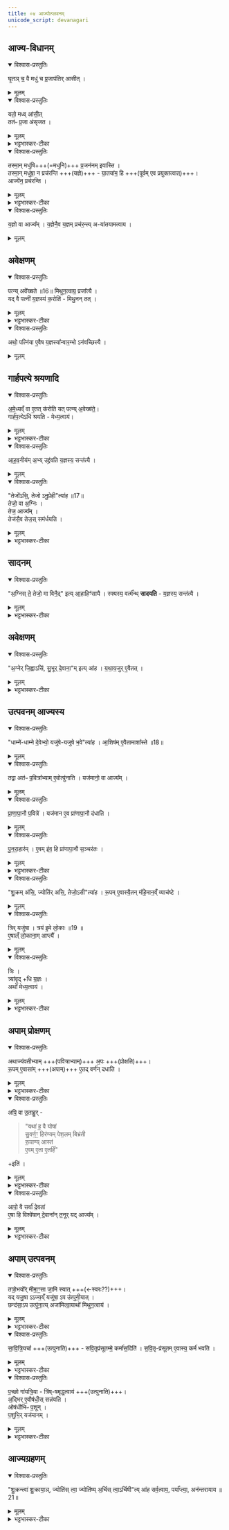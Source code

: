 ```yaml
---
title: ०४ आज्योत्प्लवनम्
unicode_script: devanagari
---
```


## आज्य-विधानम्
<details open><summary>विश्वास-प्रस्तुतिः</summary>

घृ॒तञ् च॒ वै मधु॑ च प्र॒जाप॑तिर् आसीत् ।
</details>

<details><summary>मूलम्</summary>

घृ॒तञ्च॒ वै मधु॑ च प्र॒जाप॑तिरासीत् ।
</details>


<details open><summary>विश्वास-प्रस्तुतिः</summary>

यतो॒ मध्व् आ॑सी॒त्   
तत॑ᳶ प्र॒जा अ॑सृजत ।
</details>

<details><summary>मूलम्</summary>

यतो॒ मध्वा॑सीत् ।
तत॑ᳶ प्र॒जा अ॑सृजत ।
</details>

<details><summary>भट्टभास्कर-टीका</summary>

1घृतं चेत्यादि ॥ प्रजापतिः प्रजापतेः स्वरूपमासीत् । यद्वा - धृतं मधुतुल्यमासीत् । तयोर्मध्ये यतः यन्मधुलक्षणं रूपमासीत् ततस्तेन रूपेण प्रजा असृजत ।
</details>


<details open><summary>विश्वास-प्रस्तुतिः</summary>

तस्मा॒न् मधु॑षि+++(=मधुनि)+++ प्र॒जन॑नम् इवास्ति ।  
तस्मा॒न् मधु॑षा॒ न प्रच॑रन्ति +++(यज्ञे)+++ - या॒तया॑म॒ हि +++(पूर्वम् एव प्रयुक्तत्वात्)+++।  
आज्ये॑न॒ प्रच॑रन्ति ।
</details>

<details><summary>मूलम्</summary>

तस्मा॒न्मधु॑षि प्र॒जन॑नमिवास्ति ।   
तस्मा॒न्मधु॑षा॒ न प्रच॑रन्ति ।   
या॒तया॑म॒ हि ।
आज्ये॑न॒ प्रच॑रन्ति ।
</details>

<details><summary>भट्टभास्कर-टीका</summary>

**तस्मात् मधुषि** मधुनि **प्रजननं** प्रजननद्रव्यमस्ति च, यस्मात् तेन प्रजा असृजत,  
तस्मात् प्रजनवत्त्वात् तेन न प्रचरन्ति यज्ञप्रयोगं न कुर्वन्ति  
यातयामत्वात् प्रयोगेन गतसारत्वात् ।
</details>

<details open><summary>विश्वास-प्रस्तुतिः</summary>

य॒ज्ञो वा आज्य᳚म् ।
य॒ज्ञेनै॒व य॒ज्ञम् प्रच॑र॒न्त्य् अ-या॑तयामत्वाय ।
</details>

<details><summary>मूलम्</summary>

य॒ज्ञो वा आज्य᳚म् ।
य॒ज्ञेनै॒व य॒ज्ञम्प्रच॑र॒न्त्यया॑तयामत्वाय ।
</details>

## अवेक्षणम्
<details open><summary>विश्वास-प्रस्तुतिः</summary>

पत्न्य् अवे᳚ख्षते ॥16॥ मिथुन॒त्वाय॒ प्रजा᳚त्यै ।  
यद् वै पत्नी॑ य॒ज्ञस्य॑ क॒रोति॑ - मिथु॒नन् तत् ।
</details>

<details><summary>मूलम्</summary>

पत्न्यवे᳚ख्षते मिथु॒न॒त्वाय॒ प्रजा᳚त्यै ।  
यद्वै पत्नी॑ य॒ज्ञस्य॑ क॒रोति॑ ।  
मि॒थु॒नन्तत् ।
</details>

<details><summary>भट्टभास्कर-टीका</summary>

यज्ञो वा इति । यज्ञार्थमेवाज्यं अन्यत्रानुपयोगान् तस्मात् यज्ञार्थेनैव यज्ञं प्रचरितुं युक्तम् । अयातयामत्वाय तद्भवति ॥
</details>

<details open><summary>विश्वास-प्रस्तुतिः</summary>

अथो॒ पत्नि॑या ए॒वैष य॒ज्ञस्या᳚न्वार॒म्भो ऽन॑वच्छित्त्यै ।
</details>

<details><summary>मूलम्</summary>

अथो॒ पत्नि॑या ए॒वैष य॒ज्ञस्या᳚न्वार॒म्भोऽन॑वच्छित्त्यै ।
</details>



## गार्हपत्ये श्रयणादि
<details open><summary>विश्वास-प्रस्तुतिः</summary>

अ॒मे॒ध्यव्ँ वा ए॒तत् क॑रोति यत् पत्न्य् अ॒वेख्ष॑ते॒।  
गार्ह॑प॒त्येऽधि॑ श्रयति - मेध्य॒त्वाय॑।  
</details>

<details><summary>मूलम्</summary>

अ॒मे॒ध्यव्ँवा ए॒तत्क॑रोति ।
यत्पत्न्य॒वेख्ष॑ते ।
गार्ह॑प॒त्येऽधि॑ श्रयति मेध्य॒त्वाय॑ ।
</details>

<details><summary>भट्टभास्कर-टीका</summary>

2अमेध्यं वा इत्यादि । । मनुष्यदर्शनात् ।
</details>

<details open><summary>विश्वास-प्रस्तुतिः</summary>

आ॒ह॒व॒नीय॑म् अ॒भ्य् उद्द्र॑वति य॒ज्ञस्य॒ सन्त॑त्यै ।
</details>

<details><summary>मूलम्</summary>

आ॒ह॒व॒नीय॑म॒भ्युद्द्र॑वति ।
य॒ज्ञस्य॒ सन्त॑त्यै ।
</details>

<details open><summary>विश्वास-प्रस्तुतिः</summary>

"तेजो॑ऽसि॒, तेजो ऽनु॒प्रेही"त्या॑ह ॥17॥  
तेजो॒ वा अ॒ग्निः ।  
तेज॒ आज्य᳚म् ।  
तेज॑सै॒व तेज॒स् सम॑र्धयति ।
</details>

<details><summary>मूलम्</summary>

"तेजो॑ऽसि॒ तेजोऽनु॒प्रेही"त्या॑ह ॥17॥  
तेजो॒ वा अ॒ग्निः ।
तेज॒ आज्य᳚म् ।
तेज॑सै॒व तेज॒स्सम॑र्धयति ।
</details>

<details><summary>भट्टभास्कर-टीका</summary>

तेजोसि इति गार्हपत्ये अधिश्रयणम् ।   
तेजोनुप्रेहि इति हरणम् ।
</details>

## सादनम्
<details open><summary>विश्वास-प्रस्तुतिः</summary>

"अ॒ग्निस् ते॒ तेजो॒ मा विनै॒द्" इत्य् आ॒हाहिꣳ॑सायै ।
स्फ्यस्य॒ वर्त्म᳚न्थ् **सादयति** - य॒ज्ञस्य॒ सन्त॑त्यै ।
</details>

<details><summary>मूलम्</summary>

"अ॒ग्निस्ते॒ तेजो॒ मा विनै॒"दित्या॒हाहिꣳ॑सायै ।
स्फ्यस्य॒ वर्त्म᳚न्थ्सादयति ।
य॒ज्ञस्य॒ सन्त॑त्यै ।
</details>

<details><summary>भट्टभास्कर-टीका</summary>

आग्नेस्त इत्याहवनीयाधिश्रयणम् ।
</details>

## अवेक्षणम्
<details open><summary>विश्वास-प्रस्तुतिः</summary>

"अ॒ग्नेर् जि॒ह्वाऽसि॑, सु॒भूर् दे॒वाना॒"म् इत्य् आ॑ह ।
य॒था॒य॒जुर् ए॒वैतत् ।
</details>

<details><summary>मूलम्</summary>

"अ॒ग्नेर्जि॒ह्वाऽसि॑ सु॒भूर्दे॒वाना॒"मित्या॑ह ।
य॒था॒य॒जुरे॒वैतत् ।
</details>

<details><summary>भट्टभास्कर-टीका</summary>

अग्नेर्जिह्वेत्याज्यावेक्षणम् ॥
</details>

## उत्पवनम् आज्यस्य
<details open><summary>विश्वास-प्रस्तुतिः</summary>

"धाम्ने॑-धाम्ने दे॒वेभ्यो॒ यजु॑षे-यजुषे भ॒वे"त्या॑ह ।
आ॒शिष॑म् ए॒वैतामाशा᳚स्ते ॥18॥  
</details>

<details><summary>मूलम्</summary>

"धाम्ने॑धाम्ने दे॒वेभ्यो॒ यजु॑षेयजुषे भ॒वे"त्या॑ह ।
आ॒शिष॑मे॒वैतामाशा᳚स्ते ॥18॥  
</details>


<details open><summary>विश्वास-प्रस्तुतिः</summary>

तद्वा अत॑ᳶ प॒वित्रा᳚भ्याम् ए॒वोत्पु॑नाति ।
यज॑मानो॒ वा आज्य᳚म् ।
</details>

<details><summary>मूलम्</summary>

तद्वा अत॑ᳶ प॒वित्रा᳚भ्याम् ए॒वोत्पु॑नाति ।
यज॑मानो॒ वा आज्य᳚म् ।
</details>

<details open><summary>विश्वास-प्रस्तुतिः</summary>

प्रा॒णा॒पा॒नौ प॒वित्रे॑ । यज॑मान ए॒व प्रा॑णापा॒नौ द॑धाति ।  
</details>

<details><summary>मूलम्</summary>

प्रा॒णा॒पा॒नौ प॒वित्रे॑ । यज॑मान ए॒व प्रा॑णापा॒नौ द॑धाति । 
</details>

<details open><summary>विश्वास-प्रस्तुतिः</summary>

पु॒न॒रा॒हार॑म् ।
ए॒वम् इ॑व॒ हि प्रा॑णापा॒नौ स॒ञ्चर॑तः ।
</details>

<details><summary>मूलम्</summary>

पु॒न॒रा॒हार॑म् ।
ए॒वम् इ॑व॒ हि प्रा॑णापा॒नौ स॒ञ्चर॑तः ।

</details>


<details><summary>भट्टभास्कर-टीका</summary>

3अतः कारणात् अस्मिन्नेव काले पवित्राभ्यामुत्पुनाति अवेक्षणदोषशान्त्यै । पुनराहारमिति पुनराहृत्य पुनराहृत्य प्रागुत्पूय आज्यस्थे एव प्रत्यगाहृत्य त्रिरूत्पुनाति । आभीक्ष्ण्ये णमुल् ।

एवं हि प्राणापानौ सञ्चरतः तयोः गच्छदागच्छद्रूपत्वात् । शुक्रमसीत्याद्यैराज्योत्पवनम् ।
</details>

<details open><summary>विश्वास-प्रस्तुतिः</summary>

"शु॒क्रम् अ॑सि॒, ज्योति॑र् असि॒, तेजो॒ऽसी"त्या॑ह ।
रू॒पम् ए॒वास्यै॒तन् म॑हि॒मान॒व्ँ व्याच॑ष्टे ।
</details>

<details><summary>मूलम्</summary>

"शु॒क्रम॑सि॒ ज्योति॑रसि॒ तेजो॒ऽसी"त्या॑ह ।
रू॒पमे॒वास्यै॒तन्म॑हि॒मान॒व्ँव्याच॑ष्टे ।
</details>


<details open><summary>विश्वास-प्रस्तुतिः</summary>

त्रिर् यजु॑षा ।
त्रय॑ इ॒मे लो॒काः ॥19 ॥  
ए॒षाल्ँ लो॒काना॒म् आप्त्यै᳚ ।
</details>

<details><summary>मूलम्</summary>

त्रिर्यजु॑षा ।
त्रय॑ इ॒मे लो॒काः ॥19 ॥  
ए॒षाल्ँलो॒काना॒माप्त्यै᳚ ।
</details>

<details open><summary>विश्वास-प्रस्तुतिः</summary>

त्रिः ।  
त्र्या॑वृ॒द् +धि य॒ज्ञः ।  
अथो॑ मेध्य॒त्वाय॑ ।
</details>

<details><summary>मूलम्</summary>

त्रिः ।
त्र्या॑वृ॒द्धि य॒ज्ञः ।
अथो॑ मेध्य॒त्वाय॑ ।
</details>


<details><summary>भट्टभास्कर-टीका</summary>

त्रिरिति पुनर्वचनं त्रित्वस्य फलान्तरप्रदर्शनार्थम् ।
</details>

## अपाम् प्रोक्षणम्
<details open><summary>विश्वास-प्रस्तुतिः</summary>

अथाज्य॑वतीभ्याम् +++(पवित्राभ्याम्)+++ अ॒पः +++(प्रोक्षति)+++।  
रू॒पम् ए॒वासा॑म् +++(अपाम्)+++ ए॒तद् वर्ण॑न् दधाति ।
</details>

<details><summary>मूलम्</summary>

अथाज्य॑वतीभ्याम॒पः ।  
रू॒पमे॒वासा॑मे॒तद्वर्ण॑न्दधाति ।
</details>

<details><summary>भट्टभास्कर-टीका</summary>

अथेति अथ आज्योत्पवनानन्तरं **आज्यवतीभ्यां** आज्यलिप्ताभ्यां पवित्रतनुभ्यामेव अपः प्रोक्षणीरुत्पुनाति,  
पवित्रयोः आज्यलिप्तयोः यद्रूपं  
एतदेव आसां अपां पूर्वं विशिष्टम्  
अपां वर्णम् इदानीं दधाति ।
</details>



<details open><summary>विश्वास-प्रस्तुतिः</summary>

अपि॒ वा उ॒ताहु॒र् -

> "यथा॑ ह॒ वै योषा॑  
> सु॒वर्ण॒ꣳ॒ हिर॑ण्यम् पेश॒लम् बिभ्र॑ती  
> रू॒पाण्य् आस्त॑  
> ए॒वम् ए॒ता ए॒तर्हि॑"

+इति॑ ।
</details>

<details><summary>मूलम्</summary>

अपि॒ वा उ॒ताहुः॑ ।
यथा॑ ह॒ वै योषा॑ सु॒वर्ण॒ꣳ॒ हिर॑ण्यम्पेश॒लम्बिभ्र॑ती रू॒पाण्यास्ते᳚ ।
ए॒वमे॒ता ए॒तर्हीति॑ ।
</details>

<details><summary>भट्टभास्कर-टीका</summary>

अपि खल्वत्र यज्ञविद आहुः वदन्ति यथा काचित् योषा विलासिनी सुवर्णं शोभनवर्णं हिरण्यं हितरमणीयं हिरण्यसमानं वा पेशलं रूपसमृद्धम् । पिश अवयवे, औणादिको लप्रात्ययः ।
</details>


<details open><summary>विश्वास-प्रस्तुतिः</summary>

आपो॒ वै सर्वा॑ दे॒वता॑  
ए॒षा हि विश्वे॑षान् दे॒वाना᳚न् त॒नूर् यद् आज्य᳚म् ।
</details>

<details><summary>मूलम्</summary>

आपो॒ वै सर्वा॑ दे॒वताः᳚ ॥20॥  
ए॒षा हि विश्वे॑षान्दे॒वाना᳚न्त॒नूः ।
यदाज्य᳚म् ।
</details>

<details><summary>भट्टभास्कर-टीका</summary>

एतानि रूपाणि देहगुणान् बिभ्रती आस्ते अबाधितकान्तिर्वर्तते आज्यलिप्ताभ्यां उत्पूताः शोभन्ते । 'इदमोर्हिल्' 'एतेतौ रथोः' इत्येतादेशः ॥
</details>


## अपाम् उत्पवनम्
<details open><summary>विश्वास-प्रस्तुतिः</summary>

तत्रो॒भयो᳚र् मीमा॒ꣳ॒सा जा॒मि स्यात् +++(←स्वरः??)+++।  
यद् यजु॒षा ऽऽज्य॒य्ँ यजु॑षा॒ ऽप उ॑त्पुनी॒यात् ।  
छन्द॑सा॒ऽप उत्पु॑ना॒त्य् अजा॑मित्वा॒याथो॑ मिथुन॒त्वाय॑ ।
</details>

<details><summary>मूलम्</summary>

तत्रो॒भयो᳚र्मीमा॒ꣳ॒सा ।
जा॒मि स्यात् ।
यद्यजु॒षाऽऽज्य॒य्ँयजु॑षा॒ऽप उ॑त्पुनी॒यात् ।
छन्द॑सा॒ऽप उत्पु॑ना॒त्यजा॑मित्वाय ।
अथो॑ मिथुन॒त्वाय॑ ।
</details>

<details><summary>भट्टभास्कर-टीका</summary>

4तत्रेति ॥ तथासति उभयोः अबाज्ययोः मीमांसा जिज्ञासा भवति तद्विदाम् । आज्यं अपश्च यदि 'शुक्रमसि'1 इति यजुषोत्पुनीयात् । तत् जामि आलस्यजननं यत्स्यात्, तत्कथं कर्तव्यमिति? तत्र निर्णयमाह - छन्दसा 'देवो वः'1 इत्यनेनैव अप उत्पुनाति तदजामित्वाय भवति, मिथुनत्वाय च ।
</details>


<details open><summary>विश्वास-प्रस्तुतिः</summary>

सा॒वि॒त्रि॒यर्चा +++(उत्पुनाति)+++ - सवि॒तृप्र॑सूतम्मे॒ कर्मा॑स॒दिति॑ ।
स॒वि॒तृ-प्र॑सूतम् ए॒वास्य॒ कर्म॑ भवति ।
</details>

<details><summary>मूलम्</summary>

सा॒वि॒त्रि॒यर्चा ।
स॒वि॒तृप्र॑सूतम्मे॒ कर्मा॑स॒दिति॑ ।
</details>

<details><summary>भट्टभास्कर-टीका</summary>

सावित्रियर्चेति । 'देवो वः' इत्यनया उत्पुनीयात् सवित्राऽनुज्ञातं मे कर्मस्यादिति । लेट्याडागमः ।
</details>

<details open><summary>विश्वास-प्रस्तुतिः</summary>

प॒च्छो गा॑यत्रि॒या - त्रि॑ष्-षमृद्ध॒त्वाय॑ +++(उत्पुनाति)+++।  
अ॒द्भिर् ए॒वौष॑धी॒स् सन्न॑यति ।  
ओष॑धीभिᳶ प॒शून् ।  
प॒शुभि॒र् यज॑मानम् ।
</details>

<details><summary>मूलम्</summary>

प॒च्छो गा॑यत्रि॒या त्रि॑ष्षमृद्ध॒त्वाय॑ ।
अ॒द्भिरे॒वौष॑धी॒स्सन्न॑यति ।  
ओष॑धीभिᳶ प॒शून् ।  
प॒शुभि॒र्यज॑मानम्।
</details>

<details><summary>भट्टभास्कर-टीका</summary>

पच्छ इति । पादेन पादेन गायत्र्या उत्पुनीयात् त्रिष्षमृद्धत्वाय त्रेधा समृद्धत्वं यथा स्यादिति 'त्रिपदा गायत्री' इति समृद्ध्यै त्रैविध्यमाह ।

अद्भिरिति । अद्भिः ओषधीभिश्च पशुभिश्च त्रेधा यजमानसमृद्धिः पच्छ उत्पवनात् गायत्र्याः । सन्नयनं संयोजनम् ॥
</details>

## आज्यग्रहणम्
<details open><summary>विश्वास-प्रस्तुतिः</summary>

"शु॒क्रन्त्वा॑ शु॒क्राया॒ञ्, ज्योति॑स् त्वा॒ ज्योति॑ष्य् अ॒र्चिस् त्वा॒ऽर्चिषी"त्य् आ॑ह सर्व॒त्वाय॒, पर्या᳚प्त्या॒, अन॑न्तरायाय ॥21॥  
</details>

<details><summary>मूलम्</summary>

"शु॒क्रन्त्वा॑ शु॒क्राया॒ञ्ज्योति॑स्त्वा॒ ज्योति॑ष्य॒र्चिस्त्वा॒ऽर्चिषी"त्या॑ह सर्व॒त्वाय॑ ।
पर्या᳚प्त्या॒ अन॑न्तरायाय ॥21॥  
</details>

<details><summary>भट्टभास्कर-टीका</summary>

5शुक्रं त्वेत्याद्याः जुहूप्रभृति ध्रुवासु आज्यग्रहणमन्त्राः ॥
सर्वत्वायेति । 'धाम्ने धाम्ने'1 इति वचनात् सर्वदेवस्थितिपर्याप्त्याशासनात् कस्यचिद् अप्यन्तरितत्वं लुप्तभागत्वं मा भूदिति ॥

इति तैत्तिरीयब्राह्मणे तृतीये तृतीये चतुर्थोऽनुवाकः ॥  

</details>

